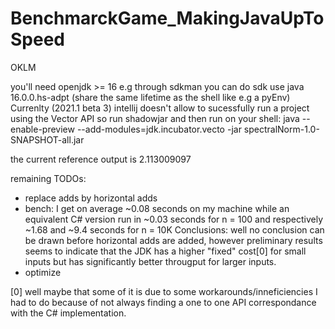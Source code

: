 # BenchmarckGame_MakingJavaUpToSpeed
OKLM

you'll need openjdk >= 16 e.g through sdkman you can do sdk use java 16.0.0.hs-adpt (share the same lifetime as the shell like e.g a pyEnv)
Currenlty (2021.1 beta 3) intellij doesn't allow to sucessfully run a project using the Vector API so run shadowjar and then run on your shell:
java --enable-preview --add-modules=jdk.incubator.vecto -jar spectralNorm-1.0-SNAPSHOT-all.jar

the current reference output is 2.113009097

remaining TODOs:

* replace adds by horizontal adds
* bench: I get on average ~0.08 seconds on my machine while an equivalent C# version run in ~0.03 seconds for n = 100 and respectively ~1.68 and ~9.4 seconds for n = 10K
Conclusions: well no conclusion can be drawn before horizontal adds are added, however preliminary results seems to indicate that the JDK has a higher "fixed" cost[0] for small inputs but has significantly better througput for larger inputs.
* optimize

[0] well maybe that some of it is due to some workarounds/inneficiencies I had to do because of not always finding a one to one API correspondance with the C# implementation.
